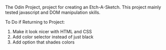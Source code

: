 The Odin Project, project for creating an Etch-A-Sketch. This project mainly tested javascript and DOM manipulation skills.

To Do if Returning to Project:
1. Make it look nicer with HTML and CSS
2. Add color selector instead of just black
3. Add option that shades colors